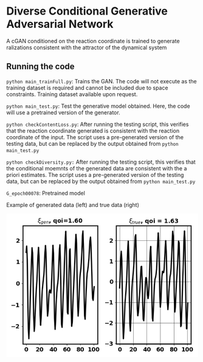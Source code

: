 # Diverse Conditional Generative Adversarial Network

A cGAN conditioned on the reaction coordinate is trained to generate ralizations consistent with the attractor of the dynamical system

## Running the code

`python main_trainFull.py`: Trains the GAN. The code will not execute as the training dataset is required and cannot be included due to space constraints. Training dataset available upon request.

`python main_test.py`: Test the generative model obtained. Here, the code will use a pretrained version of the generator. 

`python checkContentLoss.py`: After running the testing script, this verifies that the reaction coordinate generated is consistent with the reaction coordinate of the input. The script uses a pre-generated version of the testing data, but can be replaced by the output obtained from `python main_test.py`

`python checkDiversity.py:` After running the testing script, this verifies that the conditional moemnts of the generated data are consistent with the a priori estimates. The script uses a pre-generated version of the testing data, but can be replaced by the output obtained from `python main_test.py`

`G_epoch00078`: Pretrained model

Example of generated data (left) and true data (right)

![Alt Text](contentLoss/gen.gif)

